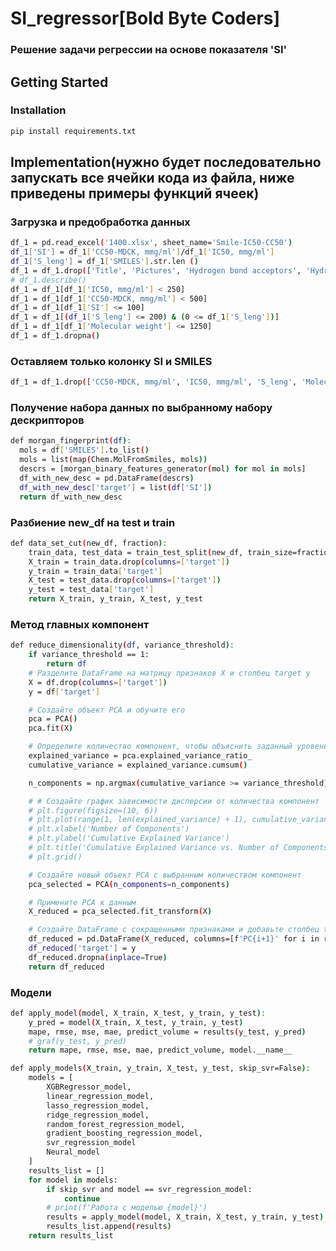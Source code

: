 # SI_regressor[Bold Byte Coders]

### Решение задачи регрессии на основе показателя 'SI'

<!-- GETTING STARTED -->
## Getting Started

### Installation
  ```sh
  pip install requirements.txt
  ```
<!-- Implementation -->
## Implementation(нужно будет последовательно запускать все ячейки кода из файла, ниже приведены примеры функций ячеек)

### Загрузка и предобработка данных

  ```sh
  df_1 = pd.read_excel('1400.xlsx', sheet_name='Smile-IC50-CC50')
  df_1['SI'] = df_1['CC50-MDCK, mmg/ml']/df_1['IC50, mmg/ml']
  df_1['S_leng'] = df_1['SMILES'].str.len ()
  df_1 = df_1.drop(['Title', 'Pictures', 'Hydrogen bond acceptors', 'Hydrogen bond donors', 'Polar SA'], axis=1)
  # df_1.describe()
  df_1 = df_1[df_1['IC50, mmg/ml'] < 250]
  df_1 = df_1[df_1['CC50-MDCK, mmg/ml'] < 500]
  df_1 = df_1[df_1['SI'] <= 100]
  df_1 = df_1[(df_1['S_leng'] <= 200) & (0 <= df_1['S_leng'])]
  df_1 = df_1[df_1['Molecular weight'] <= 1250]
  df_1 = df_1.dropna()
  ```
  ### Оставляем только колонку SI и SMILES
  ```sh
  df_1 = df_1.drop(['CC50-MDCK, mmg/ml', 'IC50, mmg/ml', 'S_leng', 'Molecular weight'], axis=1)
  ```
  <!-- Получение набора данных по выбранному набору дескрипторов -->
  ### Получение набора данных по выбранному набору дескрипторов
  ```sh
  def morgan_fingerprint(df):
    mols = df['SMILES'].to_list()
    mols = list(map(Chem.MolFromSmiles, mols))
    descrs = [morgan_binary_features_generator(mol) for mol in mols]
    df_with_new_desc = pd.DataFrame(descrs)
    df_with_new_desc['target'] = list(df['SI'])
    return df_with_new_desc
  ```

  <!-- Разбиение new_df на тест и стади -->
  ### Разбиение new_df на test и train
  
  ```sh
  def data_set_cut(new_df, fraction):
      train_data, test_data = train_test_split(new_df, train_size=fraction, random_state=42)
      X_train = train_data.drop(columns=['target'])
      y_train = train_data['target']
      X_test = test_data.drop(columns=['target'])
      y_test = test_data['target']
      return X_train, y_train, X_test, y_test
  ```

  <!-- Метод главных компонент -->
  ### Метод главных компонент
  
  ```sh
  def reduce_dimensionality(df, variance_threshold):
      if variance_threshold == 1:
          return df
      # Разделите DataFrame на матрицу признаков X и столбец target y
      X = df.drop(columns=['target'])
      y = df['target']
  
      # Создайте объект PCA и обучите его
      pca = PCA()
      pca.fit(X)
  
      # Определите количество компонент, чтобы объяснить заданный уровень дисперсии
      explained_variance = pca.explained_variance_ratio_
      cumulative_variance = explained_variance.cumsum()
  
      n_components = np.argmax(cumulative_variance >= variance_threshold) + 1
  
      # # Создайте график зависимости дисперсии от количества компонент
      # plt.figure(figsize=(10, 6))
      # plt.plot(range(1, len(explained_variance) + 1), cumulative_variance, marker='o', linestyle='--', color='b')
      # plt.xlabel('Number of Components')
      # plt.ylabel('Cumulative Explained Variance')
      # plt.title('Cumulative Explained Variance vs. Number of Components')
      # plt.grid()
  
      # Создайте новый объект PCA с выбранным количеством компонент
      pca_selected = PCA(n_components=n_components)
  
      # Примените PCA к данным
      X_reduced = pca_selected.fit_transform(X)
  
      # Создайте DataFrame с сокращенными признаками и добавьте столбец target обратно
      df_reduced = pd.DataFrame(X_reduced, columns=[f'PC{i+1}' for i in range(n_components)])
      df_reduced['target'] = y
      df_reduced.dropna(inplace=True)
      return df_reduced
  ```
  <!-- Модели -->
  ### Модели
  ```sh
  def apply_model(model, X_train, X_test, y_train, y_test):
      y_pred = model(X_train, X_test, y_train, y_test)
      mape, rmse, mse, mae, predict_volume = results(y_test, y_pred)
      # graf(y_test, y_pred)
      return mape, rmse, mse, mae, predict_volume, model.__name__
  
  def apply_models(X_train, y_train, X_test, y_test, skip_svr=False):
      models = [
          XGBRegressor_model,
          linear_regression_model,
          lasso_regression_model,
          ridge_regression_model,
          random_forest_regression_model,
          gradient_boosting_regression_model,
          svr_regression_model
          Neural_model
      ]
      results_list = []
      for model in models:
          if skip_svr and model == svr_regression_model:
              continue
          # print(f'Работа с моделью {model}')
          results = apply_model(model, X_train, X_test, y_train, y_test)
          results_list.append(results)
      return results_list
  ```
